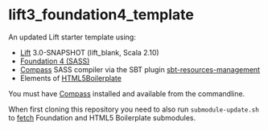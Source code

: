 lift3_foundation4_template
==========================

An updated Lift starter template using:

* [Lift][1] 3.0-SNAPSHOT (lift\_blank, Scala 2.10)
* [Foundation 4 (SASS)][2]
* [Compass][3] SASS compiler via the SBT plugin [sbt-resources-management][4]
* Elements of [HTML5Boilerplate][5]

You must have [Compass][3] installed and available from the commandline.

When first cloning this repository you need to also run `submodule-update.sh` to [fetch][6] Foundation and HTML5 Boilerplate submodules.


[1]:    http://liftweb.net/
[2]:    http://foundation.zurb.com/  
[3]:    http://compass-style.org/ 
[4]:    https://github.com/Shadowfiend/sbt-resource-management    
[5]:    http://html5boilerplate.com/
[6]:    http://git-scm.com/book/en/Git-Tools-Submodules
